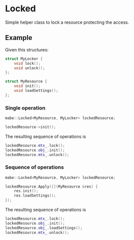 # Locked

Simple helper class to lock a resource protecting the access.

## Example
Given this structures:
```cpp
struct MyLocker {
    void lock();
    void unlock();
};

struct MyResource {
    void init();
    void loadSettings();
};
```

### Single operation
```cpp
mabe::Locked<MyResource, MyLocker> lockedResource;

lockedResource->init();
```

The resulting sequence of operations is
```cpp
lockedResource.mtx_.lock();
lockedResource.obj_.init();
lockedResource.mtx_.unlock();
```

### Sequence of operations
```cpp
mabe::Locked<MyResource, MyLocker> lockedResource;

lockedResource.Apply([](MyResource &res) {
    res.init();
    res.loadSettings();
});
```

The resulting sequence of operations is
```cpp
lockedResource.mtx_.lock();
lockedResource.obj_.init();
lockedResource.obj_.loadSettings();
lockedResource.mtx_.unlock();
```

